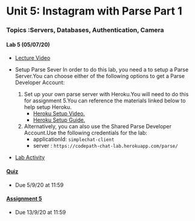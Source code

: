 Unit 5: Instagram with Parse Part 1
===

### Topics :Servers, Databases, Authentication, Camera

#### Lab 5 (05/07/20)

* [Lecture Video ](https://youtu.be/xY3JVGG0WVE)
     
* Setup Parse Sever
     In order to do this lab, you need a to setup a Parse Server.You can choose either of the following options to get a Parse Developer Account: 
    1. Set up your own parse server with Heroku.You will need to do this for assignment 5.You can reference the materials linked below to help setup Heroku.
        * [Heroku Setup Video.](https://www.youtube.com/watch?v=rN97f917hLs&list=PLrT2tZ9JRrf74emXdHwSG6Q46-DEvuNA6&index=4&t=0s)  
        * [Heroku Setup Guide.](https://guides.codepath.org/android/Configuring-a-Parse-Server#setting-a-new-parse-server%5D)        
    2.  Alternatively, you can also use the Shared Parse Developer Account.Use the following credentials for the lab:
        * applicationId: `simplechat-client`
        * server : `https://codepath-chat-lab.herokuapp.com/parse/`     
* [Lab Activity ](https://courses.codepath.com/courses/android_university/unit/5#!exercises)


#### [Quiz](https://forms.gle/idGtAyb1QpTf7Njy7) 
* Due 5/9/20 at 11:59

#### [Assignment 5](https://courses.codepath.com/courses/android_university/unit/5#!assignment)
* Due 13/9/20 at 11:59


    
    


